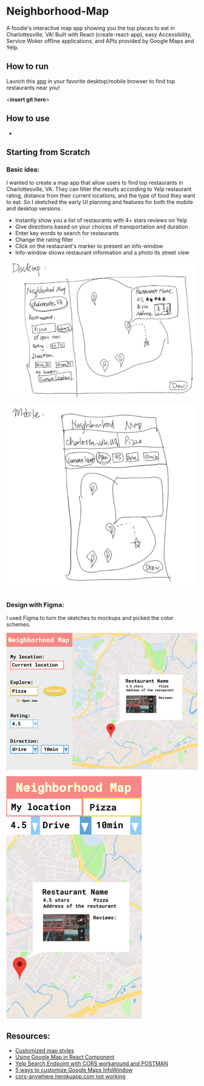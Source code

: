 # Neighborhood-Map

A foodie's interactive map app showing you the top places to eat in Charlottesville, VA! Built with React (create-react-app), easy Accessibility, Service Woker offline applications, and APIs provided by Google Maps and Yelp.

## How to run
Launch this [app](https://momothepikachu.github.io/Neighborhood-Map/) in your favorite desktop/mobile browser to find top restaurants near you!

<**insert git here**>
  
## How to use

 - 

## Starting from Scratch
### Basic idea: 
I wanted to create a map app that allow users to find top restaurants in Charlottesville, VA. They can filter the results according to Yelp restaurant rating, distance from their current locations, and the type of food they want to eat. So I sketched the early UI planning and features for both the mobile and desktop versions.

 - Instantly show you a list of restaurants with 4+ stars reviews on Yelp
 - Give directions based on your choices of transportation and duration
 - Enter key words to search for restaurants 
 - Change the rating filter
 - Click on the restaurant's marker to present an info-window
 - Info-window shows restaurant information and a photo its street view
 
![screenshot](desktop_sketch.PNG)

![screenshot](mobile_sketch.PNG)

### Design with Figma:
I used Figma to turn the sketches to mockups and picked the color schemes.

![screenshot](Desktop_design.PNG)

![screenshot](Mobile_design.PNG)

## Resources:
 - [Customized map styles](https://snazzymaps.com/)
 - [Using Google Map in React Component](https://stackoverflow.com/questions/48493960/using-google-map-in-react-component)
 - [Yelp Search Endpoint with CORS workaround and POSTMAN](https://www.youtube.com/watch?v=0Sy14hX8T-A&list=LLfuPeGEzj_Y5SBiFTHkFyKg&index=2&t=0s)
 - [5 ways to customize Google Maps InfoWindow](http://en.marnoto.com/2014/09/5-formas-de-personalizar-infowindow.html)
 - [cors-anywhere.herokuapp.com not working](https://stackoverflow.com/questions/47076743/cors-anywhere-herokuapp-com-not-working)
